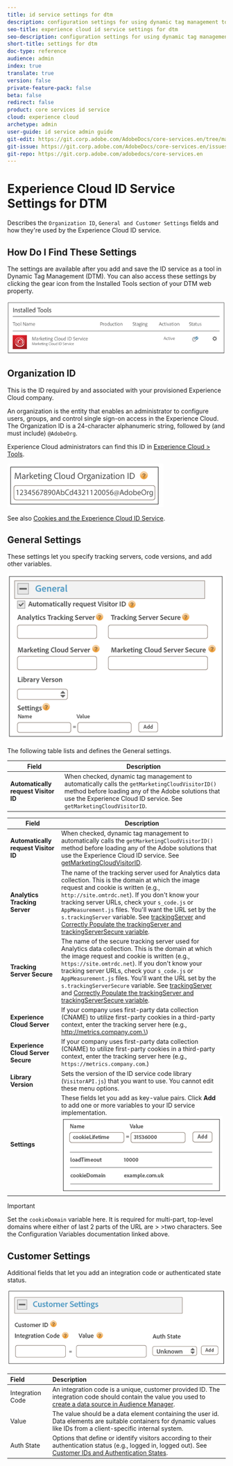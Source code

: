 ```yaml
---
title: id service settings for dtm
description: configuration settings for using dynamic tag management to deploy the experience cloud id service
seo-title: experience cloud id service settings for dtm
seo-description: configuration settings for using dynamic tag management to deploy the adobe experience cloud id service
short-title: settings for dtm
doc-type: reference
audience: admin
index: true
translate: true
version: false
private-feature-pack: false
beta: false
redirect: false
product: core services id service
cloud: experience cloud
archetype: admin
user-guide: id service admin guide
git-edit: https://git.corp.adobe.com/AdobeDocs/core-services.en/tree/master/help/id-service/implementation/implementation-standard/dtm-settings.md
git-issue: https://git.corp.adobe.com/AdobeDocs/core-services.en/issues/new
git-repo: https://git.corp.adobe.com/adobedocs/core-services.en
---
```

<!--Meta Data Values

**Required Meta for search optimization and page data**

title: free text string

description: free text string

seo-title: free text string

seo-description: free text string

**Optional Meta for extended capabilities**

audience:
all (default), admin, developer, end-user
 
index: true (default), false
 
translate:
true (default), false
 
doc-type:
reference (default), tutorials

version:
false (default), Classic, Standard, 6.5, 6.4, 6.3, 6.2
 
private-feature-pack:
false (default), true
 
beta:
false (default), true
 
redirect:
false (default), pathname
-->

# Experience Cloud ID Service Settings for DTM

Describes the `Organization ID`, `General and Customer Settings` fields and how they're used by the Experience Cloud ID service.

## How Do I Find These Settings

The settings are available after you add and save the ID service as a tool in Dynamic Tag Management \(DTM\). You can also access these settings by clicking the gear icon from the Installed Tools section of your DTM web property.

![Installed Tools](media/implementation-standard-dtm-settings/installedTools.png) 

## Organization ID

This is the ID required by and associated with your provisioned Experience Cloud company.

An organization is the entity that enables an administrator to configure users, groups, and control single sign-on access in the Experience Cloud. The Organization ID is a 24-character alphanumeric string, followed by \(and must include\) `@AdobeOrg`.

Experience Cloud administrators can find this ID in [Experience Cloud \> Tools](https://marketing.adobe.com/resources/help/en_US/mcloud/admin_getting_started.html).

![Org ID](media/implementation-standard-dtm-settings/orgID.png) 

See also [Cookies and the Experience Cloud ID Service](../../getting-started/getting-started-cookies.md).

## General Settings

These settings let you specify tracking servers, code versions, and add other variables.

![General settings](media/implementation-standard-dtm-settings/generalSettings.png) 

The following table lists and defines the General settings.

| Field                            | Description                                                                                                                                                                                                                   |
|----------------------------------|-------------------------------------------------------------------------------------------------------------------------------------------------------------------------------------------------------------------------------|
| **Automatically request Visitor ID** | When checked, dynamic tag management to automatically calls the `getMarketingCloudVisitorID()` method before loading any of the Adobe solutions that use the Experience Cloud ID service.   See `getMarketingCloudVisitorID`. |

|Field|Description|
|-----|-----------|
|  **Automatically request Visitor ID** | When checked, dynamic tag management to automatically calls the `getMarketingCloudVisitorID()` method before loading any of the Adobe solutions that use the Experience Cloud ID service. See [getMarketingCloudVisitorID](../../id-service-api/id-service-api-methods/id-service-api-methods-getmcvid.md).|
|  **Analytics Tracking Server** | The name of the tracking server used for Analytics data collection. This is the domain at which the image request and cookie is written \(e.g., `http://site.omtrdc.net`\).  If you don't know your tracking server URLs, check your `s_code.js` or `AppMeasurement.js` files. You'll want the URL set by the `s.trackingServer` variable. See [trackingServer](https://marketing.adobe.com/resources/help/en_US/sc/implement/trackingServer.html) and [Correctly Populate the trackingServer and trackingServerSecure variable](https://helpx.adobe.com/analytics/kb/determining-data-center.html#).|
|  **Tracking Server Secure** | The name of the secure tracking server used for Analytics data collection. This is the domain at which the image request and cookie is written \(e.g., `https://site.omtrdc.net`\).  If you don't know your tracking server URLs, check your `s_code.js` or `AppMeasurement.js` files. You'll want the URL set by the `s.trackingServerSecure` variable. See [trackingServer](https://marketing.adobe.com/resources/help/en_US/sc/implement/trackingServer.html) and [Correctly Populate the trackingServer and trackingServerSecure variable](https://helpx.adobe.com/analytics/kb/determining-data-center.html#).|
|  **Experience Cloud Server** | If your company uses first-party data collection \(CNAME\) to utilize first-party cookies in a third-party context, enter the tracking server here \(e.g., http://metrics.company.com.\)|
|  **Experience Cloud Server Secure**  | If your company uses first-party data collection \(CNAME\) to utilize first-party cookies in a third-party context, enter the tracking server here \(e.g., `https://metrics.company.com`.\)|
|  **Library Version** | Sets the version of the ID service code library \(`VisitorAPI.js`\) that you want to use. You cannot edit these menu options.|
|  **Settings** | These fields let you add as key-value pairs. Click **Add** to add one or more variables to your ID service implementation. ![dtmVars](media/implementation-standard-dtm-settings/dtmVars.png) |

>[!IMPORTANT]
>Set the `cookieDomain` variable here. It is required for multi-part, top-level domains where either of last 2 parts of the URL are \> >two characters. See the Configuration Variables documentation linked above.

## Customer Settings

Additional fields that let you add an integration code or authenticated state status.

 ![Customer Settings](media/implementation-standard-dtm-settings/customerSettings.png) 

| Field            | Description                                                                                                                                                                                                                               |
| :--------------- | :---------------------------------------------------------------------------------------------------------------------------------------------------------------------------------------------------------------------------------------- |
| Integration Code | An integration code is a unique, customer provided ID. The integration code should contain the value you used to [create a data source in Audience Manager](https://marketing.adobe.com/resources/help/en_US/aam/create-datasource.html). |
| Value            | The value should be a data element containing the user id. Data elements are suitable containers for dynamic values like IDs from a client-specific internal system.                                                                      |
| Auth State       | Options that define or identify visitors according to their authentication status (e.g., logged in, logged out). See [Customer IDs and Authentication States](../../faq/faq-authenticated.md).                                            |